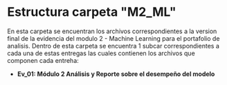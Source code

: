 # Estructura carpeta "M2_ML"
En esta carpeta se encuentran los archivos correspondientes a la version final de la evidencia del modulo 2 - Machine Learning para el portafolio de analisis. Dentro de esta carpeta se encuentra 1 subcar correspondientes a cada una de estas entregas las cuales contienen los archivos que componen cada entreha:

 * **Ev_01: Módulo 2 Análisis y Reporte sobre el desempeño del modelo**
 
